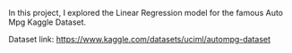 In this project, I explored the Linear Regression model for the famous Auto Mpg Kaggle Dataset.

Dataset link: https://www.kaggle.com/datasets/uciml/autompg-dataset

